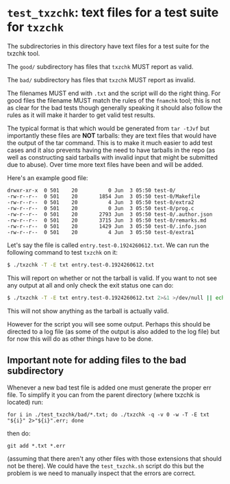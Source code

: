 # `test_txzchk`: text files for a test suite for `txzchk`

The subdirectories in this directory have text files for a test suite for the
txzchk tool.

The `good/` subdirectory has files that `txzchk` MUST report as valid.

The `bad/` subdirectory has files that `txzchk` MUST report as invalid.

The filenames MUST end with `.txt` and the script will do the right thing.  For
good files the filename MUST match the rules of the `fnamchk` tool; this is not
as clear for the bad tests though generally speaking it should also follow the
rules as it will make it harder to get valid test results.

The typical format is that which would be generated from `tar -tJvf` but
importantly these files are **NOT** tarballs: they are text files that
would have the output of the tar command. This is to make it much easier to add
test cases and it also prevents having the need to have tarballs in the repo (as
well as constructing said tarballs with invalid input that might be submitted
due to abuse). Over time more text files have been and will be added.

Here's an example good file:

```
drwxr-xr-x  0 501    20          0 Jun  3 05:50 test-0/
-rw-r--r--  0 501    20       1854 Jun  3 05:50 test-0/Makefile
-rw-r--r--  0 501    20          4 Jun  3 05:50 test-0/extra2
-rw-r--r--  0 501    20          0 Jun  3 05:50 test-0/prog.c
-rw-r--r--  0 501    20       2793 Jun  3 05:50 test-0/.author.json
-rw-r--r--  0 501    20       3715 Jun  3 05:50 test-0/remarks.md
-rw-r--r--  0 501    20       1429 Jun  3 05:50 test-0/.info.json
-rw-r--r--  0 501    20          4 Jun  3 05:50 test-0/extra1
```

Let's say the file is called `entry.test-0.1924260612.txt`. We can run the
following command to test `txzchk` on it:

```sh
$ ./txzchk -T -E txt entry.test-0.1924260612.txt
```

This will report on whether or not the tarball is valid. If you want to not see
any output at all and only check the exit status one can do:

```sh
$ ./txzchk -T -E txt entry.test-0.1924260612.txt 2>&1 >/dev/null || echo invalid
```

This will not show anything as the tarball is actually valid.

However for the script you will see some output. Perhaps this should be directed
to a log file (as some of the output is also added to the log file) but for now
this will do as other things have to be done.

## Important note for adding files to the bad subdirectory

Whenever a new bad test file is added one must generate the proper err file. To
simplify it you can from the parent directory (where txzchk is located) run:

    for i in ./test_txzchk/bad/*.txt; do ./txzchk -q -v 0 -w -T -E txt "${i}" 2>"${i}".err; done

then do:

    git add *.txt *.err

(assuming that there aren't any other files with those extensions that should
not be there). We could have the `test_txzchk.sh` script do this but the problem
is we need to manually inspect that the errors are correct.
